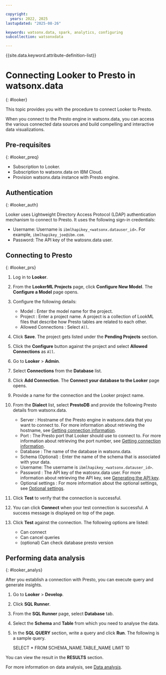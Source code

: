 ```yaml
---

copyright:
  years: 2022, 2025
lastupdated: "2025-08-26"

keywords: watsonx.data, spark, analytics, configuring
subcollection: watsonxdata

---
```


{{site.data.keyword.attribute-definition-list}}

# Connecting Looker to Presto in watsonx.data
{: #looker}

This topic provides you with the procedure to connect Looker to Presto.

When you connect to the Presto engine in watsonx.data, you can access the various connected data sources and build compelling and interactive data visualizations.


## Pre-requisites
{: #looker_preq}


* Subscription to Looker.
* Subscription to watsonx.data on IBM Cloud.
* Provision watsonx.data instance with Presto engine.


## Authentication
{: #looker_auth}

Looker uses Lightweight Directory Access Protocol (LDAP) authentication mechanism to connect to Presto. It uses the following sign-in credentials:
* Username: Username is `ibmlhapikey_<watsonx.datauser_id>`. For example, `ibmlhapikey_joe@ibm.com`.
* Password: The API key of the watosnx.data user.

## Connecting to Presto
{: #looker_prs}

1. Log in to **Looker**.
2. From the **LookerML Projects** page, click **Configure New Model**. The **Configure a Model** page opens.
3. Configure the following details:

    * Model : Enter the model name for the project.
    * Project : Enter a project name. A project is a collection of LookML files that describe how Presto tables are related to each other.
    * Allowed Connections : Select `All`.

4.	Click **Save**. The project gets listed under the **Pending Projects** section.
5.	Click the **Configure** button against the project and select **Allowed Connections** as `All`.
6.	Go to **Looker** > **Admin**.
7.	Select **Connections** from the **Database** list.
8.	Click **Add Connection**. The **Connect your database to the Looker** page opens.
9.	Provide a name for the connection and the Looker project name.
10.	From the **Dialect** list, select **PrestoDB** and provide the following Presto details from watsonx.data.

    * Server : Hostname of the Presto engine in watsonx.data that you want to connect to. For more information about retrieving the hostname, see [Getting connection information]({{site.data.keyword.ref-get_connection-link}}).
    * Port : The Presto port that Looker should use to connect to. For more information about retrieving the port number, see [Getting connection information]({{site.data.keyword.ref-get_connection-link}}).
    * Database : The name of the database in watsonx.data.
    * Schema (Optional) : Enter the name of the schema that is associated with your data.
    * Username: The username is `ibmlhapikey_<watsonx.datauser_id>`.
    * Password : The API key of the watosnx.data user. For more information about retrieving the API key, see [Generating the API key]({{site.data.keyword.ref-con-presto-serv-link}}).
    * Optional settings : For more information about the optional settings, see [Optional settings](https://cloud.google.com/looker/docs/connecting-to-your-db#optional_settings).


11.	Click **Test** to verify that the connection is successful.
12.	You can click **Connect** when your test connection is successful. A success message is displayed on top of the page.
13.	Click **Test** against the connection. The following options are listed:

    * Can connect
    * Can cancel queries
    * (optional) Can check database presto version



## Performing data analysis
{: #looker_analys}

After you establish a connection with Presto, you can execute query and generate insights.

1.	Go to **Looker** > **Develop**.
2.	Click **SQL Runner**.
3.	From the **SQL Runner** page, select **Database** tab.
4.	Select the **Schema** and **Table** from which you need to analyse the data.
5.	In the **SQL QUERY** section, write a query and click **Run**. The following is a sample query.

    SELECT * FROM SCHEMA_NAME.TABLE_NAME LIMIT 10

You can view the result in the **RESULTS** section.

For more information on data analysis, see [Data analysis](https://cloud.google.com/looker/docs/connecting-to-your-db).
